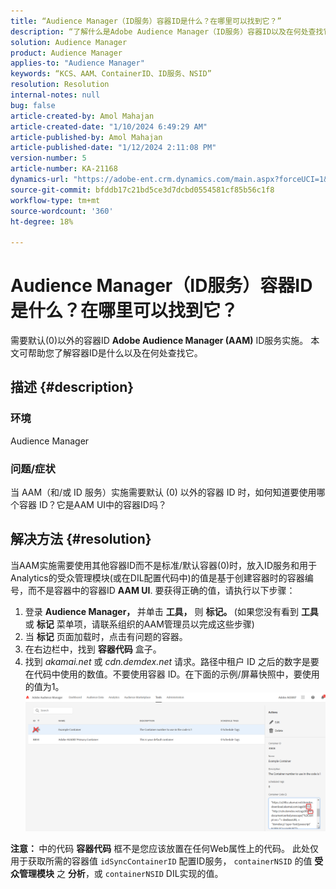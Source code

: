 ```yaml
---
title: “Audience Manager（ID服务）容器ID是什么？在哪里可以找到它？”
description: “了解什么是Adobe Audience Manager（ID服务）容器ID以及在何处查找它。 请按照本文中给出的步骤进行操作。”
solution: Audience Manager
product: Audience Manager
applies-to: "Audience Manager"
keywords: “KCS、AAM、ContainerID、ID服务、NSID”
resolution: Resolution
internal-notes: null
bug: false
article-created-by: Amol Mahajan
article-created-date: "1/10/2024 6:49:29 AM"
article-published-by: Amol Mahajan
article-published-date: "1/12/2024 2:11:08 PM"
version-number: 5
article-number: KA-21168
dynamics-url: "https://adobe-ent.crm.dynamics.com/main.aspx?forceUCI=1&pagetype=entityrecord&etn=knowledgearticle&id=b1703163-84af-ee11-a569-6045bd006b3d"
source-git-commit: bfddb17c21bd5ce3d7dcbd0554581cf85b56c1f8
workflow-type: tm+mt
source-wordcount: '360'
ht-degree: 18%

---
```


# Audience Manager（ID服务）容器ID是什么？在哪里可以找到它？


需要默认(0)以外的容器ID <b>Adobe Audience Manager (AAM)</b> ID服务实施。 本文可帮助您了解容器ID是什么以及在何处查找它。

## 描述 {#description}


### <b>环境</b>

Audience Manager



### <b>问题/症状</b>

当 AAM（和/或 ID 服务）实施需要默认 (0) 以外的容器 ID 时，如何知道要使用哪个容器 ID？它是AAM UI中的容器ID吗？


## 解决方法 {#resolution}


当AAM实施需要使用其他容器ID而不是标准/默认容器(0)时，放入ID服务和用于Analytics的受众管理模块(或在DIL配置代码中)的值是基于创建容器时的容器编号，而不是容器中的容器ID <b>AAM UI</b>. 要获得正确的值，请执行以下步骤：

1. 登录 <b>Audience Manager， </b>并单击 <b>工具，</b> 则 <b>标记。 </b>(如果您没有看到 <b>工具</b> 或 <b>标记</b> 菜单项，请联系组织的AAM管理员以完成这些步骤)
2. 当 <b>标记</b> 页面加载时，点击有问题的容器。
3. 在右边栏中，找到 <b>容器代码</b> 盒子。
4. 找到 *akamai.net* 或 *cdn.demdex.net* 请求。路径中租户 ID 之后的数字是要在代码中使用的数值。不要使用容器 ID。在下面的示例/屏幕快照中，要使用的值为1。    ![](assets/4768ad75-347c-ed11-81ac-6045bd006a22.png)


<b>注意： </b>中的代码 <b>容器代码</b> 框不是您应该放置在任何Web属性上的代码。 此处仅用于获取所需的容器值 `idSyncContainerID` 配置ID服务， `containerNSID` 的值 <b>受众管理模块</b> 之 <b>分析</b>，或 `containerNSID` DIL实现的值。

<b> </b>
